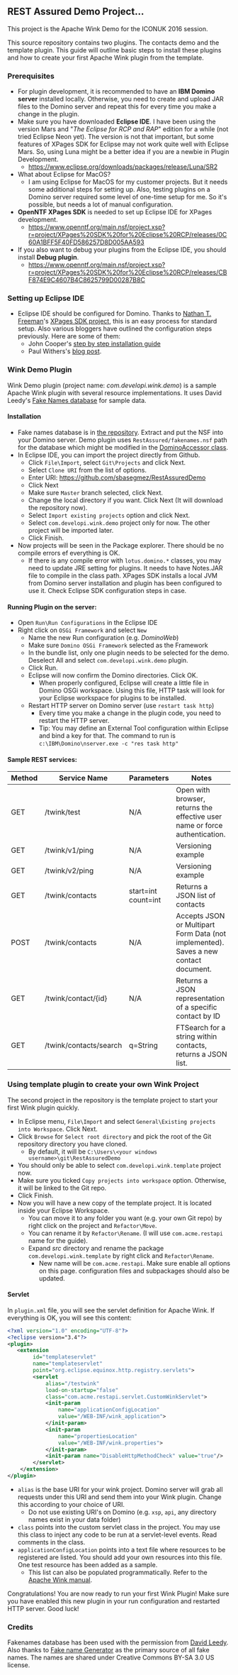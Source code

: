## REST Assured Demo Project...

This project is the Apache Wink Demo for the ICONUK 2016 session.

This source repository contains two plugins. The contacts demo and the template plugin. This guide will outline basic steps to install these plugins and how to create your first Apache Wink plugin from the template.

### Prerequisites

- For plugin development, it is recommended to have an **IBM Domino server** installed locally. Otherwise, you need to create and upload JAR files to the Domino server and repeat this for every time you make a change in the plugin.
- Make sure you have downloaded **Eclipse IDE**. I have been using the version Mars and "*The Eclipse for RCP and RAP*" edition for a while (not tried Eclipse Neon yet). The version is not that important, but some features of XPages SDK for Eclipse may not work quite well with Eclipse Mars. So, using Luna might be a better idea if you are a newbie in Plugin Development.
  - https://www.eclipse.org/downloads/packages/release/Luna/SR2
- What about Eclipse for MacOS?
  - I am using Eclipse for MacOS for my customer projects. But it needs some additional steps for setting up. Also, testing plugins on a Domino server required some level of one-time setup for me. So it's possible, but needs a lot of manual configuration.
- **OpenNTF XPages SDK** is needed to set up Eclipse IDE for XPages development.
  - https://www.openntf.org/main.nsf/project.xsp?r=project/XPages%20SDK%20for%20Eclipse%20RCP/releases/0C60A1BFF5F40FD586257D8D005AA593
- If you also want to debug your plugins from the Eclipse IDE, you should install **Debug plugin**.
  - https://www.openntf.org/main.nsf/project.xsp?r=project/XPages%20SDK%20for%20Eclipse%20RCP/releases/CBF874E9C4607B4C8625799D00287B8C

### Setting up Eclipse IDE

- Eclipse IDE should be configured for Domino. Thanks to [Nathan T. Freeman](https://nathantfreeman.wordpress.com/)'s [XPages SDK project](https://www.openntf.org/main.nsf/project.xsp?r=project/XPages%20SDK%20for%20Eclipse%20RCP/releases/0C60A1BFF5F40FD586257D8D005AA593), this is an easy process for standard setup. Also various bloggers have outlined the configuration steps previously. Here are some of them:
  - John Cooper's [step by step installation guide](http://developmentblog.johnmcooper.co.uk/2014/05/configuring-eclipse-for-xpages-osgi-plugins-part1.html)
  - Paul Withers's [blog post](http://www.intec.co.uk/xpages-osgi-plugins-3-configuring-for-domino).

### Wink Demo Plugin

Wink Demo plugin (project name: *com.developi.wink.demo*) is a sample Apache Wink plugin with several resource implementations. It uses David Leedy's [Fake Names database](https://github.com/leedy/mwlug2016/tree/master/Working%20databases) for sample data.

#### Installation

- Fake names database is in [the repository](https://github.com/sbasegmez/RestAssuredDemo/blob/master/_sampledata/fakenames.zip). Extract and put the NSF into your Domino server. Demo plugin uses `RestAssured/fakenames.nsf` path for the database which might be modified in the [DominoAccessor class](https://github.com/sbasegmez/RestAssuredDemo/blob/master/com.developi.wink.demo/src/com/developi/wink/demo/data/DominoAccessor.java#L17).
- In Eclipse IDE, you can import the project directly from Github.
  - Click `File\Import`, select `Git\Projects` and click Next.
  - Select `Clone URI` from the list of options.
  - Enter URI: https://github.com/sbasegmez/RestAssuredDemo
  - Click Next
  - Make sure `Master` branch selected, click Next.
  - Change the local directory if you want. Click Next (It will download the repository now).
  - Select `Import existing projects` option and click Next.
  - Select `com.developi.wink.demo` project only for now. The other project will be imported later.
  - Click Finish.
- Now projects will be seen in the Package explorer. There should be no compile errors ef everything is OK.
  - If there is any compile error with `lotus.domino.*` classes, you may need to update JRE setting for plugins. It needs to have Notes.JAR file to compile in the class path. XPages SDK installs a local JVM from Domino server installation and plugin has been configured to use it. Check Eclipse SDK configuration steps in case.

#### Running Plugin on the server:

- Open `Run\Run Configurations` in the Eclipse IDE
- Right click on `OSGi Framework` and select `New`
  - Name the new Run configuration (e.g. *DominoWeb*)
  - Make sure `Domino OSGi Framework` selected as the Framework
  - In the bundle list, only one plugin needs to be selected for the demo. Deselect All and select `com.developi.wink.demo` plugin.
  - Click Run.
  - Eclipse will now confirm the Domino directories. Click OK.
    - When properly configured, Eclipse will create a little file in Domino OSGi workspace. Using this file, HTTP task will look for your Eclipse workspace for plugins to be installed.
  - Restart HTTP server on Domino server (use `restart task http`)
    - Every time you make a change in the plugin code, you need to restart the HTTP server.
    - Tip: You may define an External Tool configuration within Eclipse and bind a key for that. The command to run is `c:\IBM\Domino\nserver.exe -c "res task http"` 

#### Sample REST services:

| Method | Service Name           | Parameters          | Notes                                    |
| ------ | ---------------------- | ------------------- | ---------------------------------------- |
| GET    | /twink/test            | N/A                 | Open with browser, returns the effective user name or force authentication. |
| GET    | /twink/v1/ping         | N/A                 | Versioning example                       |
| GET    | /twink/v2/ping         | N/A                 | Versioning example                       |
| GET    | /twink/contacts        | start=int count=int | Returns a JSON list of contacts          |
| POST   | /twink/contacts        | N/A                 | Accepts JSON or Multipart Form Data (not implemented). Saves a new contact document. |
| GET    | /twink/contact/{id}    | N/A                 | Returns a JSON representation of a specific contact by ID |
| GET    | /twink/contacts/search | q=String            | FTSearch for a string within contacts, returns a JSON list. |

### Using template plugin to create your own Wink Project

The second project in the repository is the template project to start your first Wink plugin quickly.

- In Eclipse menu, `File\Import` and select `General\Existing projects into Workspace`. Click Next.
- Click `Browse` for `Select root directory` and pick the root of the Git repository directory you have cloned.
  - By default, it will be `C:\Users\<your windows username>\git\RestAssuredDemo`
- You should only be able to select `com.developi.wink.template` project now.
- Make sure you ticked `Copy projects into workspace` option. Otherwise, it will be linked to the Git repo.
- Click Finish.
- Now you will have a new copy of the template project. It is located inside your Eclipse Workspace.
  - You can move it to any folder you want (e.g. your own Git repo) by right click on the project and `Refactor\Move`.
  - You can rename it by `Refactor\Rename`. (I will use `com.acme.restapi` name for the guide).
  - Expand *src* directory and rename the package `com.developi.wink.template` by right click and `Refactor\Rename`.
    - New name will be `com.acme.restapi`. Make sure enable all options on this page. configuration files and subpackages should also be updated.

#### Servlet

In `plugin.xml` file, you will see the servlet definition for Apache Wink. If everything is OK, you will see this content:

```xml
<?xml version="1.0" encoding="UTF-8"?>
<?eclipse version="3.4"?>
<plugin>
   <extension
		id="templateservlet"
		name="templateservlet"
		point="org.eclipse.equinox.http.registry.servlets">
		<servlet 
			alias="/testwink" 
			load-on-startup="false"
			class="com.acme.restapi.servlet.CustomWinkServlet">
			<init-param
				name="applicationConfigLocation"
				value="/WEB-INF/wink_application">
			</init-param>
			<init-param
				name="propertiesLocation"
				value="/WEB-INF/wink.properties">
			</init-param>
        	<init-param name="DisableHttpMethodCheck" value="true"/>
		</servlet>
	</extension>
</plugin>
```

- `alias` is the base URI for your wink project. Domino server will grab all requests under this URI and send them into your Wink plugin. Change this according to your choice of URI.
  - Do not use existing URI's on Domino (e.g. `xsp`, `api`, any directory names exist in your data folder)
- `class` points into the custom servlet class in the project. You may use this class to inject any code to be run at a servlet-level events. Read comments in the class.
- `applicationConfigLocation` points into a text file where resources to be registered are listed. You should add your own resources into this file. One test resource has been added as a sample.
  - This list can also be populated programmatically. Refer to the [Apache Wink manual](https://wink.apache.org/documentation/1.1.2/Apache_Wink_User_Guide.pdf).



Congratulations! You are now ready to run your first Wink Plugin! Make sure you have enabled this new plugin in your run configuration and restarted HTTP server. Good luck!



### Credits

Fakenames database has been used with the permission from [David Leedy](http://www.notesin9.com). Also thanks to [Fake name Generator](http://www.fakenamegenerator.com/) as the primary source of all fake names. The names are shared under Creative Commons BY-SA 3.0 US license.

